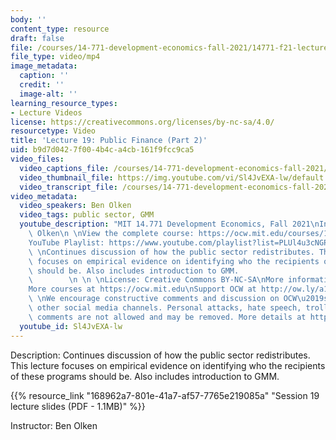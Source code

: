 ```yaml
---
body: ''
content_type: resource
draft: false
file: /courses/14-771-development-economics-fall-2021/14771-f21-lecture-19-v2_1_360p_16_9.mp4
file_type: video/mp4
image_metadata:
  caption: ''
  credit: ''
  image-alt: ''
learning_resource_types:
- Lecture Videos
license: https://creativecommons.org/licenses/by-nc-sa/4.0/
resourcetype: Video
title: 'Lecture 19: Public Finance (Part 2)'
uid: b9d7d042-7f00-4b4c-a4cb-161f9fcc9ca5
video_files:
  video_captions_file: /courses/14-771-development-economics-fall-2021/14AEyVE287j12sVNUBjFNJlwTQL_uRTXV_transcript.webvtt
  video_thumbnail_file: https://img.youtube.com/vi/Sl4JvEXA-lw/default.jpg
  video_transcript_file: /courses/14-771-development-economics-fall-2021/14AEyVE287j12sVNUBjFNJlwTQL_uRTXV_transcript.pdf
video_metadata:
  video_speakers: Ben Olken
  video_tags: public sector, GMM
  youtube_description: "MIT 14.771 Development Economics, Fall 2021\nInstructor: Ben\
    \ Olken\n \nView the complete course: https://ocw.mit.edu/courses/14-771-development-economics-fall-2021\n\
    YouTube Playlist: https://www.youtube.com/playlist?list=PLUl4u3cNGP61kvh3caDts2R6LmkYbmzaG\n\
    \ \nContinues discussion of how the public sector redistributes. This lecture\
    \ focuses on empirical evidence on identifying who the recipients of these programs\
    \ should be. Also includes introduction to GMM.                              \
    \        \n \n \nLicense: Creative Commons BY-NC-SA\nMore information at https://ocw.mit.edu/terms\n\
    More courses at https://ocw.mit.edu\nSupport OCW at http://ow.ly/a1If50zVRlQ\n\
    \ \nWe encourage constructive comments and discussion on OCW\u2019s YouTube and\
    \ other social media channels. Personal attacks, hate speech, trolling, and inappropriate\
    \ comments are not allowed and may be removed. More details at https://ocw.mit.edu/comments."
  youtube_id: Sl4JvEXA-lw
---
```

Description: Continues discussion of how the public sector redistributes. This lecture focuses on empirical evidence on identifying who the recipients of these programs should be. Also includes introduction to GMM.

{{% resource_link "168962a7-801e-41a7-af57-7765e219085a" "Session 19 lecture slides (PDF - 1.1MB)" %}}

Instructor: Ben Olken